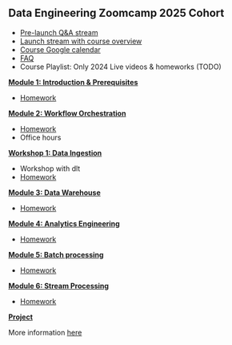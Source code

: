 ## Data Engineering Zoomcamp 2025 Cohort

* [Pre-launch Q&A stream](TBA)
* [Launch stream with course overview](TBA)
* [Course Google calendar](https://calendar.google.com/calendar/?cid=ZXIxcjA1M3ZlYjJpcXU0dTFmaG02MzVxMG9AZ3JvdXAuY2FsZW5kYXIuZ29vZ2xlLmNvbQ)
* [FAQ](https://docs.google.com/document/d/19bnYs80DwuUimHM65UV3sylsCn2j1vziPOwzBwQrebw/edit?usp=sharing)
* Course Playlist: Only 2024 Live videos & homeworks (TODO)


[**Module 1: Introduction & Prerequisites**](01-docker-terraform/)

* [Homework](01-docker-terraform/homework.md)


[**Module 2: Workflow Orchestration**](02-workflow-orchestration)

* [Homework](02-workflow-orchestration/homework.md)
* Office hours

[**Workshop 1: Data Ingestion**](workshops/dlt.md)

* Workshop with dlt
* [Homework](workshops/dlt.md)


[**Module 3: Data Warehouse**](03-data-warehouse)

* [Homework](03-data-warehouse/homework.md)


[**Module 4: Analytics Engineering**](04-analytics-engineering/)

* [Homework](04-analytics-engineering/homework.md)


[**Module 5: Batch processing**](05-batch/)

* [Homework](05-batch/homework.md)


[**Module 6: Stream Processing**](06-streaming)

* [Homework](06-streaming/homework.md)


[**Project**](project.md)

More information [here](project.md)
